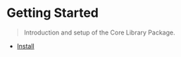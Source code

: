 ﻿# Getting Started
> Introduction and setup of the Core Library Package.

<div class="specialLink-container">

- [Install](getting-started/install.md ':class=specialLink')

</div>